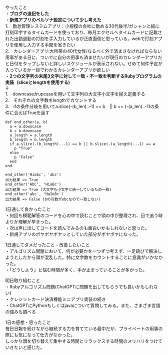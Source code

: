 やったこと<br>
・**ブログの追記をした**<br>
・**新規アプリのペルソナ設定について少し考えた**<br>
1.　勤怠管理システムアプリ：小規模の会社に勤める30代後半/ガシャンと紙に打刻印字するタイムカードを使っており、毎月エクセルへタイムカードに記載された出勤退勤の打刻を手入力しているが正直面倒と思っている。webで打刻アプリを使用し入力する手間を省きたい<br>
2.　カレンダーアプリ:大所帯の40代女性/なるべく外で済まさなければならない用事がある日に、ついでに自分の用事も済ませたいが現行のカレンダーアプリだと日付をタップしないと詳しいスケジュールが表示されない。せめて何件予定が入っているか一目でわかるカレンダーアプリが欲しい<br>
・**2つの文字列の末尾3文字に対して一致・不一致を判断するRubyプログラムの実装（sliceとlengthを使用する)**<br>
↓<br>
1.　downcaseかupcaseを用いて文字列の大文字小文字を揃え定義する<br>
2.　それぞれの文字数をlengthでカウントする<br>
3.　ifの条件分岐を用いてa.slice(-(b_len)..-1) == b　|| b == (-(a_len)..-1)の条件に合えばTrueを返す<br>
```
def end_other(a, b)
  a = a.downcase
  b = b.downcase
  a_length = a.length
  b_length = b.length
  if a.slice(-(b_length)..-1) == b || b.slice(-(a_length)..-1) == a
    p "True"
  else
    p "False"
  end
end

end_other('Hiabc', 'abc')
出力結果 => True 
end_other('AbC', 'HiaBc')
出力結果 => True (大文字も小文字に統一しているため一致)
end_other('abc', 'HaIoBc')
出力結果 => False (bの引数がobcなので一致しない)
```

1日通して良かったこと<br>
・何回も模範解答のコードを心の中で読むことで頭の中が整理され、目で追う時よりか理解が早まった。<br>
・次は声に出してコードを読んでみるのも面白いかもしれないと思った。<br>
・新規アプリのボヤボヤボヤッとしていた部分がボヤボヤになった。<br>

1日通してダメだったこと・改善したいこと<br>
・アルゴリズム問題において、何が必要かを一つずつ考えず、一足跳びで解決しようとしたから頭が混乱した。特に文字数をカウントすることに意識がいかなかった。<br>
・「どうしよう」と悩む時間が多く、手が止まっていることが多かった。<br>

明日取り組むこと<br>
・Rubyアルゴリズム問題(ChatGPTに問題を出してもらうでも良いかもしれない)<br>
・クレジットカード決済機能ミニアプリ実装の続き<br>
・ChatGPTにPythonもしくはjavaについて質問してみる。また、さまざま言語の強みも調べる<br>

1日の感想・思ったこと<br>
毎日日報を続けながら継続する力を育てている最中だが、プライベートの用事の際にも気になって仕方がなかった。<br>
しっかり頭を切り替えて集中する時間とリラックスする時間のメリハリをつけていきたいと感じた。<br>

